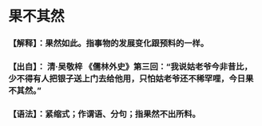 # 果不其然

### 【解释】：果然如此。指事物的发展变化跟预料的一样。

### 【出自】： 清·吴敬梓 《儒林外史》第三回：“我说姑老爷今非昔比，少不得有人把银子送上门去给他用，只怕姑老爷还不稀罕哩，今日果不其然。”

### 【语法】：紧缩式；作谓语、分句；指果然不出所料。